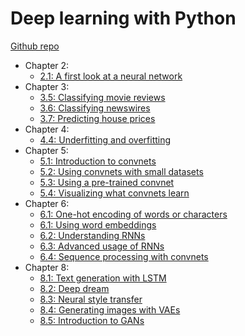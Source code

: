 # Deep learning with Python

[Github repo](https://github.com/fchollet/deep-learning-with-python-notebooks)

* Chapter 2:
    * [2.1: A first look at a neural network](https://nbviewer.jupyter.org/github/qinhanmin2014/Learning-Materials/blob/master/Deep%20Learning%20with%20Python/2.1-a-first-look-at-a-neural-network.ipynb)
* Chapter 3:
    * [3.5: Classifying movie reviews](https://nbviewer.jupyter.org/github/qinhanmin2014/Learning-Materials/blob/master/Deep%20Learning%20with%20Python/3.5-classifying-movie-reviews.ipynb)
    * [3.6: Classifying newswires](http://nbviewer.jupyter.org/github/qinhanmin2014/Learning-Materials/blob/master/Deep%20Learning%20with%20Python/3.6-classifying-newswires.ipynb)
    * [3.7: Predicting house prices](http://nbviewer.jupyter.org/github/qinhanmin2014/Learning-Materials/blob/master/Deep%20Learning%20with%20Python/3.7-predicting-house-prices.ipynb)
* Chapter 4:
    * [4.4: Underfitting and overfitting](http://nbviewer.jupyter.org/github/qinhanmin2014/Learning-Materials/blob/master/Deep%20Learning%20with%20Python/4.4-overfitting-and-underfitting.ipynb)
* Chapter 5:
    * [5.1: Introduction to convnets](http://nbviewer.jupyter.org/github/qinhanmin2014/Learning-Materials/blob/master/Deep%20Learning%20with%20Python/5.1-introduction-to-convnets.ipynb)
    * [5.2: Using convnets with small datasets](http://nbviewer.jupyter.org/github/qinhanmin2014/Learning-Materials/blob/master/Deep%20Learning%20with%20Python/5.2-using-convnets-with-small-datasets.ipynb)
    * [5.3: Using a pre-trained convnet](http://nbviewer.jupyter.org/github/fchollet/deep-learning-with-python-notebooks/blob/master/5.3-using-a-pretrained-convnet.ipynb)
    * [5.4: Visualizing what convnets learn](http://nbviewer.jupyter.org/github/fchollet/deep-learning-with-python-notebooks/blob/master/5.4-visualizing-what-convnets-learn.ipynb)
* Chapter 6:
    * [6.1: One-hot encoding of words or characters](http://nbviewer.jupyter.org/github/fchollet/deep-learning-with-python-notebooks/blob/master/6.1-one-hot-encoding-of-words-or-characters.ipynb)
    * [6.1: Using word embeddings](http://nbviewer.jupyter.org/github/fchollet/deep-learning-with-python-notebooks/blob/master/6.1-using-word-embeddings.ipynb)
    * [6.2: Understanding RNNs](http://nbviewer.jupyter.org/github/fchollet/deep-learning-with-python-notebooks/blob/master/6.2-understanding-recurrent-neural-networks.ipynb)
    * [6.3: Advanced usage of RNNs](http://nbviewer.jupyter.org/github/fchollet/deep-learning-with-python-notebooks/blob/master/6.3-advanced-usage-of-recurrent-neural-networks.ipynb)
    * [6.4: Sequence processing with convnets](http://nbviewer.jupyter.org/github/fchollet/deep-learning-with-python-notebooks/blob/master/6.4-sequence-processing-with-convnets.ipynb)
* Chapter 8:
    * [8.1: Text generation with LSTM](http://nbviewer.jupyter.org/github/fchollet/deep-learning-with-python-notebooks/blob/master/8.1-text-generation-with-lstm.ipynb)
    * [8.2: Deep dream](http://nbviewer.jupyter.org/github/fchollet/deep-learning-with-python-notebooks/blob/master/8.2-deep-dream.ipynb)
    * [8.3: Neural style transfer](http://nbviewer.jupyter.org/github/fchollet/deep-learning-with-python-notebooks/blob/master/8.3-neural-style-transfer.ipynb)
    * [8.4: Generating images with VAEs](http://nbviewer.jupyter.org/github/fchollet/deep-learning-with-python-notebooks/blob/master/8.4-generating-images-with-vaes.ipynb)
    * [8.5: Introduction to GANs](http://nbviewer.jupyter.org/github/fchollet/deep-learning-with-python-notebooks/blob/master/8.5-introduction-to-gans.ipynb)